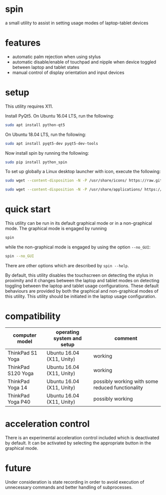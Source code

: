 # spin

a small utility to assist in setting usage modes of laptop-tablet devices

# features

- automatic palm rejection when using stylus
- automatic disable/enable of touchpad and nipple when device toggled between laptop and tablet states
- manual control of display orientation and input devices

# setup

This utility requires X11.

Install PyQt5. On Ubuntu 16.04 LTS, run the following:

```Bash
sudo apt install python-qt5
```

On Ubuntu 18.04 LTS, run the following:

```Bash
sudo apt install pyqt5-dev pyqt5-dev-tools
```

Now install spin by running the following:

```Bash
sudo pip install python_spin
```

To set up globally a Linux desktop launcher with icon, execute the following:

```Bash
sudo wget --content-disposition -N -P /usr/share/icons/ https://raw.githubusercontent.com/wdbm/spin/master/python_spin/static/spin.svg

sudo wget --content-disposition -N -P /usr/share/applications/ https://raw.githubusercontent.com/wdbm/spin/master/python_spin/static/spin.desktop
```

# quick start

This utility can be run in its default graphical mode or in a non-graphical mode. The graphical mode is engaged by running

```Bash
spin
```

while the non-graphical mode is engaged by using the option `--no_GUI`:

```Bash
spin --no_GUI
```

There are other options which are described by `spin --help`.

By default, this utility disables the touchscreen on detecting the stylus in proximity and it changes between the laptop and tablet modes on detecting toggling between the laptop and tablet usage configurations. These default behaviours are provided by both the graphical and non-graphical modes of this utility. This utility should be initiated in the laptop usage configuration.

# compatibility

|**computer model**|**operating system and setup**|**comment**                                     |
|------------------|------------------------------|------------------------------------------------|
|ThinkPad S1 Yoga  |Ubuntu 16.04 (X11, Unity)     |working                                         |
|ThinkPad S120 Yoga|Ubuntu 16.04 (X11, Unity)     |working                                         |
|ThinkPad Yoga 14  |Ubuntu 16.04 (X11, Unity)     |possibly working with some reduced functionality|
|ThinkPad Yoga P40 |Ubuntu 16.04 (X11, Unity)     |possibly working                                |

# acceleration control

There is an experimental acceleration control included which is deactivated by default. It can be activated by selecting the appropriate button in the graphical mode.

# future

Under consideration is state recording in order to avoid execution of unnecessary commands and better handling of subprocesses.
